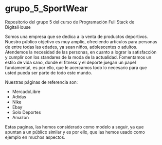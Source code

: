 # grupo_5_SportWear
Repositorio del grupo 5 del curso de Programación Full Stack de DigitalHouse

Somos una empresa que se dedica a la venta de productos deportivos.
Nuestro público objetivo es muy amplio, ofreciendo artículos para personas de entre todas las edades, ya sean niños, adolescentes o adultos.
Atendemos la necesidad de las personas, en cuanto a lograr la satisfacción y cumplir con los standares de la moda de la actualidad. Fomentamos un estilo de vida sano, donde el fitness y el deporte juegan un papel fundamental, es por ello, que le acercamos todo lo necesario para que usted pueda ser parte de todo este mundo.

Nuestras páginas de referencia son:
 * MercadoLibre
 * Adidas
 * Nike
 * Ebay
 * Solo Deportes
 * Amazon

Estas paginas, las hemos considerado como modelo a seguir, ya que apuntan a un público similar y es por ello, que las hemos usado como ejemplo en muchos aspectos.
